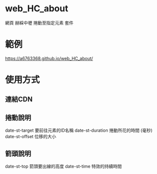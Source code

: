 # web_HC_about
網頁 赫綵中壢 捲動至指定元素 套件

# 範例
https://a6763368.github.io/web_HC_about/

# 使用方式
## 連結CDN

## 捲動說明
 date-st-target 要前往元素的ID名稱
 date-st-duration 捲動所花的時間 (毫秒)
 date-st-offset 位移的大小
## 箭頭說明
date-st-top 箭頭要出線的高度
date-st-time 特效的持續時間